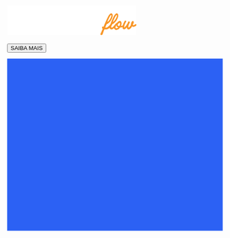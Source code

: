 <br>
<br>
<br>

<img src="img/identidade/gitpages/logo-college-flow.png" width=60%>

<br>
<br>

<a href="#/README">
    <button class="home-btn">
        SAIBA MAIS
    </button>
</a>

![](img/identidade/gitpages/gitpage_background.png)
